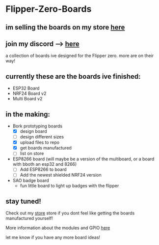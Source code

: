 # Flipper-Zero-Boards

## im selling the boards on my store [here](https://www.borklab.com/)

## join my discord         --> [here](https://discord.gg/AVAeRuQTN2)

a collection of boards ive designed for the Flipper zero. more are on their way!

## currently these are the boards ive finished:
- ESP32 Board
- NRF24 Board v2
- Multi Board v2

## in the making:

- Bork prototyping boards
  - [x] design board
  - [ ] design different sizes
  - [x] upload files to repo
  - [x] get boards manufactured
  - [ ] list on store
  
- ESP8266 board (will maybe be a version of the multiboard, or a board with bboth an esp32 and 8266)
  - [ ] Add ESP8266 to board
  - [ ] Add the newest shielded NRF24 version 
  
- SAO badge board
  - fun little board to light up badges with the flipper
  


## stay tuned!

Check out my [store](https://www.borkelectronics.com/) store if you dont feel like getting the boards manufactured yourself!

More information about the modules and GPIO [here](https://github.com/UberGuidoZ/Flipper/blob/main/GPIO/ReadMe.md)

let me know if  you have any more board ideas!
